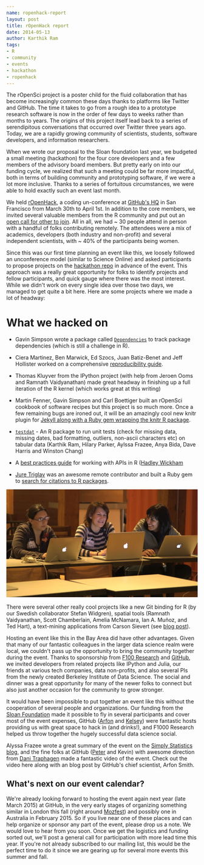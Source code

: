 ```yaml
---
name: ropenhack-report
layout: post
title: rOpenHack report
date: 2014-05-13
author: Karthik Ram
tags:
- R
- community
- events
- hackathon
- ropenhack
---
```


The rOpenSci project is a poster child for the fluid collaboration that has become increasingly common these days thanks to platforms like Twitter and GitHub. The time it takes to go from a rough idea to a prototype research software is now in the order of few days to weeks rather than months to years. The origins of this project itself lead back to a series of serendipitous conversations that occurred over Twitter three years ago. Today, we are a rapidly growing community of scientists, students, software developers, and information researchers.

When we wrote our proposal to the Sloan foundation last year, we budgeted a small meeting (hackathon) for the four core developers and a few members of the advisory board members. But pretty early on into our funding cycle, we realized that such a meeting could be far more impactful, both in terms of building community and prototyping software, if we were a lot more inclusive. Thanks to a series of fortuitous circumstances, we were able to hold exactly such an event last month.

We held [rOpenHack](http://ropensci.github.io/hackathon/), a coding un-conference at [GitHub's HQ](https://foursquare.com/v/github-hq-30/50f75cc0e4b07201af25590d) in San Francisco from March 30th to April 1st. In addition to the core members, we invited several valuable members from the R community and put out an [open call for other to join](http://ropensci.org/blog/2014/02/10/ropensci-hackathon/). All in all, we had ~ 30 people attend in person with a handful of folks contributing remotely. The attendees were a mix of academics, developers (both industry and non-profit) and several independent scientists, with ~ 40% of the participants being women.

Since this was our first time planning an event like this, we loosely followed an unconference model (similar to Science Online) and asked participants to propose projects on the [hackathon repo](https://github.com/ropensci/hackathon/issues) in advance of the event. This approach was a really great opportunity for folks to identify projects and fellow participants, and quick gauge where there was the most interest. While we didn't work on every single idea over those two days, we managed to get quite a bit here. Here are some projects where we made a lot of headway:


# What we hacked on
<!-- 
* Gavin Simpson wrote a package called [`Dependencies`](https://github.com/ropensci/dependencies) to track package dependencies (which is still a challenge in R).

* Ciera Martinez, Ben Marwick, Ed Szocs, Juan Batiz-Benet and Jeff Hollister worked on a  comprehensive [reproducibility guide](https://github.com/ropensci/reproducibility-guide).

* Thomas Kluyver from the IPython project (with help from Jeroen Ooms and Ramnath Vaidyanathan) made great headway in finishing up a full iteration of the R kernel (which works great at this writing)

* Martin Fenner, Gavin Simpson and Carl Boettiger built an rOpenSci cookbook of software recipes but this project is so much more. Once a few remaining bugs are ironed out, it will be an amazingly cool new knitr plugin for [Jekyll along with a Ruby gem wrapping the knitr R package](https://github.com/ropensci/docs).

* [`testdat`](https://github.com/ropensci/testdat) - An R package to run unit tests (check for missing data, missing dates, bad formatting, outliers, non-ascii characters etc) on tabular data (Karthik Ram, Hilary Parker, Aylssa Frazee, Anya Bida, Dave Harris and Winston Chang)

* A [best practices guide](https://github.com/hadley/httr/blob/master/vignettes/api-packages.Rmd) for working with APIs in R ([Hadley Wickham](http://had.co.nz/)

* [Jure Triglav](http://www.juretriglav.si/) was an awesome remote contributor and built a Ruby gem to [search for citations to R packages](https://github.com/ScienceToolbox/code_citations).</div>

<div class="full_fig"><img src="/assets/blog-images/2014-05-13-ropenhack/hackathon.jpg"></div><div class="col-sm-8 col-sm-offset-2">
 -->
<ul>
<li><p>Gavin Simpson wrote a package called <a href="https://github.com/ropensci/dependencies"><code>Dependencies</code></a> to track package dependencies (which is still a challenge in R).</p></li>
<li><p>Ciera Martinez, Ben Marwick, Ed Szocs, Juan Batiz-Benet and Jeff Hollister worked on a  comprehensive <a href="https://github.com/ropensci/reproducibility-guide">reproducibility guide</a>.</p></li>
<li><p>Thomas Kluyver from the IPython project (with help from Jeroen Ooms and Ramnath Vaidyanathan) made great headway in finishing up a full iteration of the R kernel (which works great at this writing)</p></li>
<li><p>Martin Fenner, Gavin Simpson and Carl Boettiger built an rOpenSci cookbook of software recipes but this project is so much more. Once a few remaining bugs are ironed out, it will be an amazingly cool new knitr plugin for <a href="https://github.com/ropensci/docs">Jekyll along with a Ruby gem wrapping the knitr R package</a>.</p></li>
<li><p><a href="https://github.com/ropensci/testdat"><code>testdat</code></a> - An R package to run unit tests (check for missing data, missing dates, bad formatting, outliers, non-ascii characters etc) on tabular data (Karthik Ram, Hilary Parker, Aylssa Frazee, Anya Bida, Dave Harris and Winston Chang)</p></li>
<li><p>A <a href="https://github.com/hadley/httr/blob/master/vignettes/api-packages.Rmd">best practices guide</a> for working with APIs in R (<a href="http://had.co.nz/">Hadley Wickham</a></p></li>
<li><p><a href="http://www.juretriglav.si/">Jure Triglav</a> was an awesome remote contributor and built a Ruby gem to <a href="https://github.com/ScienceToolbox/code_citations">search for citations to R packages</a>.</div></p></li>
</ul>
<div class="full_fig"><img src="/assets/blog-images/2014-05-13-ropenhack/hackathon.jpg"></div><div class="col-sm-8 col-sm-offset-2">


There were several other really cool projects like a new Git binding for R (by our Swedish collaborator Stefan Widgren), spatial tools (Ramnath Vaidyanathan, Scott Chamberlain, Amelia McNamara, Ian A. Muñoz, and Ted Hart), a text-mining applications from Carson Sievert (see [blog post](http://ropensci.org/blog/2014/04/16/topic-modeling-in-R/)).

Hosting an event like this in the Bay Area did have other advantages. Given that many of our fantastic colleagues in the larger data science realm were local, we couldn't pass up the opportunity to bring the community together during the event. Thanks to sponsorship from [F100 Research](http://f1000research.com/) and [GitHub](https://github.com/), we invited developers from related projects like IPython and Julia, our friends at various tech companies, data non-profits, and also several PIs from the newly created Berkeley Institute of Data Science. The social and dinner was a great opportunity for many of the newer folks to connect but also just another occasion for the community to grow stronger.

It would have been impossible to put together an event like this without the cooperation of several people and organizations. Our funding from the [Sloan Foundation](http://www.sloan.org/) made it possible to fly in several participants and cover most of the event expenses, GitHub ([Arfon](https://github.com/arfon) and [Kelsey](https://github.com/Kelseyschimm)) were fantastic hosts providing us with great space to hack in (and drinks!), and F1000 Research helped us throw together the hugely successful data science social.

Alyssa Frazee wrote a great summary of the event on the [Simply Statistics blog](http://simplystatistics.org/2014/04/10/the-ropensci-hackathon-ropenhack/), and the fine folks at GitHub ([Peter](https://github.com/furyus) and Kevin) with awesome direction from [Dani Traphagen](http://www.dtrapezoid.com/) made a fantastic video of the event. Check out the video here along with an blog post by GitHub's chief scientist, Arfon Smith.

<!-- Video embed code -->

## What's next on our event calendar?  

We're already looking forward to hosting the event again next year (late March 2015) at GitHub, in the very early stages of organizing something similar in London this fall (right around [Mozfest](http://2014.mozillafestival.org/)) and possibly one in Australia in February 2015. So if you live near one of these places and can help organize or sponsor any part of the event, please drop us a note. We would love to hear from you soon. Once we get the logistics and funding sorted out, we'll post a general call for participation with more lead time this year. If you're not already subscribed to our mailing list, this would be the perfect time to do it since we are gearing up for several more events this summer and fall.
